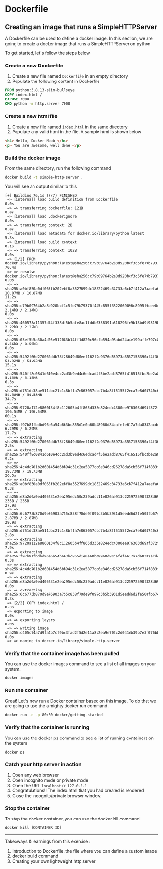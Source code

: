 # Dockerfile
## Creating an image that runs a SimpleHTTPServer
A Dockerfile can be used to define a docker image. In this section, we are going to create a docker image that runs a SimpleHTTPServer on python

To get started, let's follow the steps below

### Create a new Dockerfile

1. Create a new file named `Dockerfile` in an empty directory
2. Populate the following content in Dockerfile

```dockerfile
FROM python:3.8.13-slim-bullseye 
COPY index.html /
EXPOSE 7000
CMD python -m http.server 7000
```

### Create a new html file

1. Create a new file named `index.html` in the same directory
2. Populate any valid html in the file. A sample html is shown below
```html
<h4> Hello, Docker Noob </h4>
<p> You are awesome, well done </p>
```

### Build the docker image

From the same directory, run the following command

```bash
docker build -t simple-http-server .
```

You will see an output similar to this

```
[+] Building 76.1s (7/7) FINISHED                                                                                                                            
 => [internal] load build definition from Dockerfile                                                                                                    0.0s
 => => transferring dockerfile: 121B                                                                                                                    0.0s
 => [internal] load .dockerignore                                                                                                                       0.0s
 => => transferring context: 2B                                                                                                                         0.0s
 => [internal] load metadata for docker.io/library/python:latest                                                                                        5.3s
 => [internal] load build context                                                                                                                       0.1s
 => => transferring context: 102B                                                                                                                       0.0s
 => [1/2] FROM docker.io/library/python:latest@sha256:c79b09764b2a8d920bcf3c5fe79b79370f445c855f3822069096c8995f9cee0c                                 70.4s
 => => resolve docker.io/library/python:latest@sha256:c79b09764b2a8d920bcf3c5fe79b79370f445c855f3822069096c8995f9cee0c                                  0.0s
 => => sha256:a0bf850a0df065fb202ebf8a3527699dc18322469c34733a6cb7f412a7aaefa6 10.87MB / 10.87MB                                                       11.2s
 => => sha256:c79b09764b2a8d920bcf3c5fe79b79370f445c855f3822069096c8995f9cee0c 2.14kB / 2.14kB                                                          0.0s
 => => sha256:460573a11357df4f338df5b5afe8ac1fddb6338391a318296fe9b13bd919319b 2.22kB / 2.22kB                                                          0.0s
 => => sha256:03ef5b5a30a4d05e512083b14ff1d820c96efb594a98abd24a4e199affe797c8 8.56kB / 8.56kB                                                          0.0s
 => => sha256:5492f66d270062ddb73f28649d80eef162f2c9376d53973a3557158390af4f30 54.92MB / 54.92MB                                                       15.1s
 => => sha256:540ff8c0841d610e4cc2ad3b9ed4c6edcad4f5be2add8765f416515fbc2be2a8 5.15MB / 5.15MB                                                          6.3s
 => => sha256:d751dc38ae511bbc21c148bffa7e863057cbc7b4a8ff5155f2eca7e8d03740c6 54.58MB / 54.58MB                                                       34.7s
 => => sha256:9720a112e8860134f8c112605b4ff865d333e824edc4300ee976303d693f372f 196.54MB / 196.54MB                                                     60.1s
 => => sha256:f97b81fbdbd96e6a54b663bc855d1e0a60b48960d84cafefe617a7da8382acdc 6.29MB / 6.29MB                                                         17.7s
 => => extracting sha256:5492f66d270062ddb73f28649d80eef162f2c9376d53973a3557158390af4f30                                                               2.5s
 => => extracting sha256:540ff8c0841d610e4cc2ad3b9ed4c6edcad4f5be2add8765f416515fbc2be2a8                                                               0.2s
 => => sha256:4c4dc701b2d601454d6bb94c31c2ea5877cd6e346cd26278da5cb56f714f833f 19.73MB / 19.73MB                                                       26.5s
 => => extracting sha256:a0bf850a0df065fb202ebf8a3527699dc18322469c34733a6cb7f412a7aaefa6                                                               0.3s
 => => sha256:e8a2d0a0ed405231e2ea295edc50c239adcc11e026ae913c225972590f828d69 235B / 235B                                                             27.9s
 => => sha256:6c6773b870d9e76903a755c838f70de9f097c3b5b3931d5eedd6d2fe508fb674 2.87MB / 2.87MB                                                         29.9s
 => => extracting sha256:d751dc38ae511bbc21c148bffa7e863057cbc7b4a8ff5155f2eca7e8d03740c6                                                               2.8s
 => => extracting sha256:9720a112e8860134f8c112605b4ff865d333e824edc4300ee976303d693f372f                                                               7.9s
 => => extracting sha256:f97b81fbdbd96e6a54b663bc855d1e0a60b48960d84cafefe617a7da8382acdc                                                               0.3s
 => => extracting sha256:4c4dc701b2d601454d6bb94c31c2ea5877cd6e346cd26278da5cb56f714f833f                                                               0.9s
 => => extracting sha256:e8a2d0a0ed405231e2ea295edc50c239adcc11e026ae913c225972590f828d69                                                               0.0s
 => => extracting sha256:6c6773b870d9e76903a755c838f70de9f097c3b5b3931d5eedd6d2fe508fb674                                                               0.3s
 => [2/2] COPY index.html /                                                                                                                             0.3s
 => exporting to image                                                                                                                                  0.0s
 => => exporting layers                                                                                                                                 0.0s
 => => writing image sha256:c405c74a7d9fa4b7cf9bc3fad2f5d2e11a8c2ea9e702c2d041db39b7e3f076bb                                                            0.0s
 => => naming to docker.io/library/simple-http-server  
```

### Verify that the container image has been pulled
You can use the docker images command to see a list of all images on your system.

```bash
docker images
```


### Run the container
Great! Let's now run a Docker container based on this image. To do that we are going to use the almighty docker run command.

```bash
docker run -d -p 80:80 docker/getting-started
```

### Verify that the container is running
You can use the docker ps command to see a list of running containers on the system

```bash
docker ps
```

### Catch your http server in action

1. Open any web browser
2. Open incognito mode or private mode
3. Open the URL ``localhost`` or `127.0.0.1`
4. Congratulations!! The index.html that you had created is rendered
5. Close the incognito/private browser window.


### Stop the container

To stop the docker container, you can use the docker kill command

```bash
docker kill [CONTAINER ID]
```

----

Takeaways & learnings from this exercise :

1. Introduction to Dockerfile, the file where you can define a custom image
2. docker build command
3. Creating your own lightweight http server
